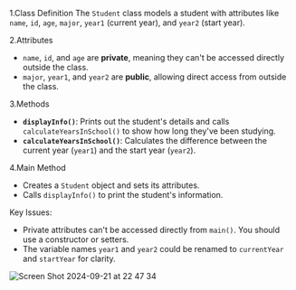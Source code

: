 1.Class Definition
The `Student` class models a student with attributes like `name`, `id`, `age`, `major`, `year1` (current year), and `year2` (start year).

2.Attributes
- `name`, `id`, and `age` are **private**, meaning they can't be accessed directly outside the class.
- `major`, `year1`, and `year2` are **public**, allowing direct access from outside the class.

3.Methods
- **`displayInfo()`**: Prints out the student's details and calls `calculateYearsInSchool()` to show how long they've been studying.
- **`calculateYearsInSchool()`**: Calculates the difference between the current year (`year1`) and the start year (`year2`).

4.Main Method
- Creates a `Student` object and sets its attributes.
- Calls `displayInfo()` to print the student's information.

Key Issues:
- Private attributes can't be accessed directly from `main()`. You should use a constructor or setters.
- The variable names `year1` and `year2` could be renamed to `currentYear` and `startYear` for clarity.

![Screen Shot 2024-09-21 at 22 47 34](https://github.com/user-attachments/assets/931906fb-7302-44c4-b540-30067b69bcfb)
